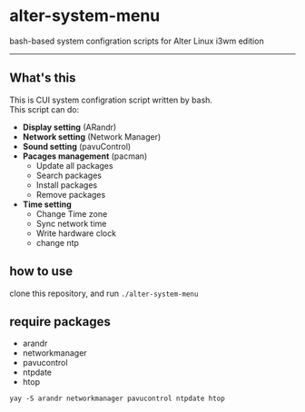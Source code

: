 # alter-system-menu
bash-based system configration scripts for Alter Linux i3wm edition

---

## What's this
This is CUI system configration script written by bash.  
This script can do:
- **Display setting** (ARandr)
- **Network setting** (Network Manager)
- **Sound   setting** (pavuControl)
- **Pacages management** (pacman)
	- Update all packages
	- Search packages
	- Install packages
	- Remove packages
- **Time    setting**
	- Change Time zone
	- Sync network time
	- Write hardware clock
	- change ntp


## how to use
clone this repository, and run `./alter-system-menu`

## require packages
- arandr
- networkmanager
- pavucontrol
- ntpdate
- htop

`yay -S arandr networkmanager pavucontrol ntpdate htop`
